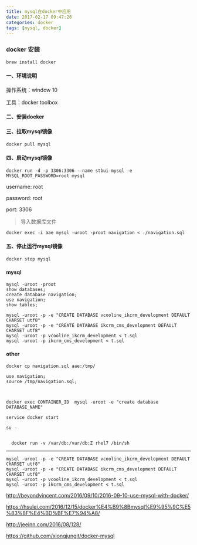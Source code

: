 ```yaml
---
title: mysql在docker中应用
date: 2017-02-17 09:47:28
categories: docker
tags: [mysql, docker]
---
```


### docker 安装

```
brew install docker
```

#### 一、环境说明

操作系统：window 10

工具：docker toolbox


#### 二、安装docker


#### 三、拉取mysql镜像

```
docker pull mysql
```

#### 四、启动mysql镜像
```
docker run -d -p 3306:3306 --name stbui-mysql -e MYSQL_ROOT_PASSWORD=root mysql
```

username: root

password: root

port:     3306

> 导入数据库文件
```
docker exec -i aae mysql -uroot -proot navigation < ./navigation.sql

```

#### 五、停止运行mysql镜像
```
docker stop mysql
```

#### mysql

```
mysql -uroot -proot
show databases;
create database navigation;
use navigation;
show tables;

mysql -uroot -p -e "CREATE DATABASE vcooline_ikcrm_development DEFAULT CHARSET utf8"
mysql -uroot -p -e "CREATE DATABASE ikcrm_cms_development DEFAULT CHARSET utf8"
mysql -uroot -p vcooline_ikcrm_development < t.sql
mysql -uroot -p ikcrm_cms_development < t.sql

```
#### other

```
docker cp navigation.sql aae:/tmp/

use navigation;
source /tmp/navigation.sql;



docker exec CONTAINER_ID  mysql -uroot -e "create database DATABASE_NAME"

service docker start

su -


  docker run -v /var/db:/var/db:Z rhel7 /bin/sh
```

---

```
mysql -uroot -p -e "CREATE DATABASE vcooline_ikcrm_development DEFAULT CHARSET utf8"
mysql -uroot -p -e "CREATE DATABASE ikcrm_cms_development DEFAULT CHARSET utf8"
mysql -uroot -p vcooline_ikcrm_development < t.sql
mysql -uroot -p ikcrm_cms_development < t.sql
```

http://beyondvincent.com/2016/09/10/2016-09-10-use-mysql-with-docker/

https://hsulei.com/2016/12/15/docker%E4%B9%8Bmysql%E9%95%9C%E5%83%8F%E4%BD%BF%E7%94%A8/

http://jeeinn.com/2016/08/128/

https://github.com/xiongjungit/docker-mysql
